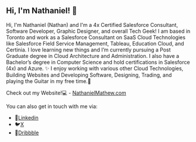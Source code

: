 ## Hi, I'm Nathaniel! 👋

Hi, I'm Nathaniel (Nathan) and I'm a 4x Certified Salesforce Consultant, Software Developer, Graphic Designer, and overall Tech Geek! 
I am based in Toronto and work as a Salesforce Consultant on SaaS Cloud Technologies like Salesforce Field Service Management, Tableau, Education Cloud, and Certinia.
I love learning new things and I’m currently pursuing a Post Graduate degree in Cloud Architecture and Administration. I also have a Bachelor’s degree in Computer Science and hold certifications in Salesforce (4x) and Azure. ✨
I enjoy working with various other Cloud Technologies, Building Websites and Developing Software, Designing, Trading, and playing the Guitar in my free time.🎸 

Check out my Website!💻 - [NathanielMathew.com](https://nathanielmathew.com) 

You can also get in touch with me via:
- 💼[Linkedin](https://www.linkedin.com/in/nathanielmathew/)
- 🐦[X](https://twitter.com/nathanxmathew)
- 🎨[Dribbble](https://dribbble.com/nathanielmathew)
